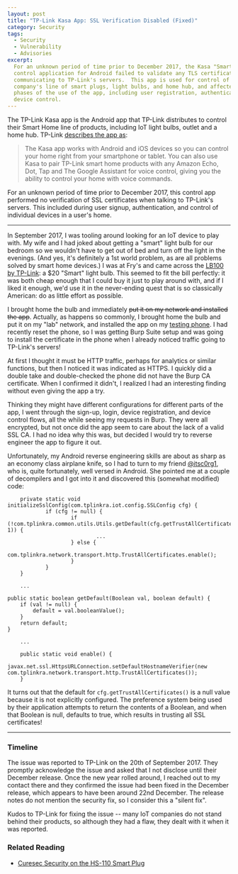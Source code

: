 ```yaml
---
layout: post
title: "TP-Link Kasa App: SSL Verification Disabled (Fixed)"
category: Security
tags:
  - Security
  - Vulnerability
  - Advisories
excerpt:
  For an unknown period of time prior to December 2017, the Kasa "Smart Home"
  control application for Android failed to validate any TLS certificates when
  communicating to TP-Link's servers.  This app is used for control of the
  company's line of smart plugs, light bulbs, and home hub, and affected all
  phases of the use of the app, including user registration, authentication, and
  device control.
---
```


The TP-Link Kasa app is the Android app that TP-Link distributes to control
their Smart Home line of products, including IoT light bulbs, outlet and a home
hub.  TP-Link [describes the app as](http://www.tp-link.com/us/home-networking/smart-home/kasa.html):

> The Kasa app works with Android and iOS devices so you can control your home
> right from your smartphone or tablet. You can also use Kasa to pair TP-Link
> smart home products with any Amazon Echo, Dot, Tap and The Google Assistant for
> voice control, giving you the ability to control your home with voice commands.

For an unknown period of time prior to December 2017, this control app performed
no verification of SSL certificates when talking to TP-Link's servers.  This
included during user signup, authentication, and control of individual devices
in a user's home.

* * *

In September 2017, I was tooling around looking for an IoT device to play with.
My wife and I had joked about getting a "smart" light bulb for our bedroom so we
wouldn't have to get out of bed and turn off the light in the evenings.  (And
yes, it's definitely a 1st world problem, as are all problems solved by smart
home devices.) I was at Fry's and came across the
[LB100 by TP-Link](http://amzn.to/2DEcIOg): a $20 "Smart" light bulb.  This
seemed to fit the bill perfectly: it was both cheap enough that I could buy it
just to play around with, and if I liked it enough, we'd use it in the
never-ending quest that is so classically American: do as little effort as
possible.

I brought home the bulb and immediately ~~put it on my network and installed the
app~~.  Actually, as happens so commonly, I brought home the bulb and put it on
my "lab" network, and installed the app on my
[testing phone](http://amzn.to/2DFhAD6).  I had recently reset the phone, so I
was getting Burp Suite setup and was going to install the certificate in the
phone when I already noticed traffic going to TP-Link's servers!

At first I thought it must be HTTP traffic, perhaps for analytics or similar
functions, but then I noticed it was indicated as HTTPS.  I quickly did a double
take and double-checked the phone did not have the Burp CA certificate.  When I
confirmed it didn't, I realized I had an interesting finding without even giving
the app a try.

Thinking they might have different configurations for different parts of the
app, I went through the sign-up, login, device registration, and device control
flows, all the while seeing my requests in Burp.  They were all encrypted, but
not once did the app seem to care about the lack of a valid SSL CA.  I had no
idea why this was, but decided I would try to reverse engineer the app to figure
it out.

Unfortunately, my Android reverse engineering skills are about as sharp as an
economy class airplane knife, so I had to turn to my friend
[@itsc0rg1](https://medium.com/@itsc0rg1), who is, quite fortunately, well
versed in Android.  She pointed me at a couple of decompilers and I got into it
and discovered this (somewhat modified) code:

		private static void initializeSslConfig(com.tplinkra.iot.config.SSLConfig cfg) {
				if (cfg != null) {
						if (!com.tplinkra.common.utils.Utils.getDefault(cfg.getTrustAllCertificates(), 1)) {
								...
						} else {
								com.tplinkra.network.transport.http.TrustAllCertificates.enable();
						}
				}
		}

		...

    public static boolean getDefault(Boolean val, boolean default) {
        if (val != null) {
            default = val.booleanValue();
        }
        return default;
    }

		...

		public static void enable() {
				javax.net.ssl.HttpsURLConnection.setDefaultHostnameVerifier(new com.tplinkra.network.transport.http.TrustAllCertificates());
		}

It turns out that the default for `cfg.getTrustAllCertificates()` is a null value because it is not
explicitly configured.  The preference system being used by their application
attempts to return the contents of a Boolean, and when that Boolean is null,
defaults to true, which results in trusting all SSL certificates!

* * *

### Timeline ###

The issue was reported to TP-Link on the 20th of September 2017.  They promptly
acknowledge the issue and asked that I not disclose until their December
release.  Once the new year rolled around, I reached out to my contact there and
they confirmed the issue had been fixed in the December release, which appears
to have been around 22nd December.  The release notes do not mention the
security fix, so I consider this a "silent fix".

Kudos to TP-Link for fixing the issue -- many IoT companies do not stand behind
their products, so although they had a flaw, they dealt with it when it was
reported.

### Related Reading ###

* [Curesec Security on the HS-110 Smart Plug](https://www.curesec.com/blog/article/blog/The-HS-110-Smart-Plug-aka-Projekt-Kasa-165.html)
